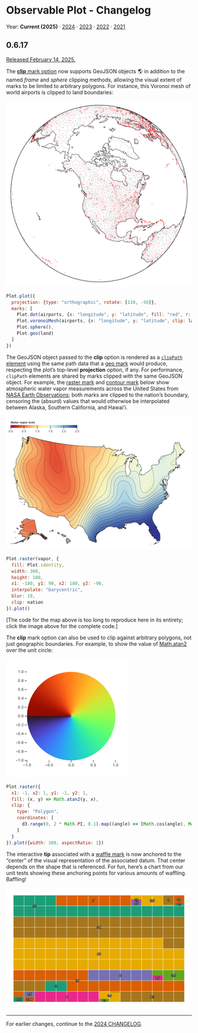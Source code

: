 # Observable Plot - Changelog

Year: **Current (2025)** · [2024](./CHANGELOG-2024.md) · [2023](./CHANGELOG-2023.md) · [2022](./CHANGELOG-2022.md) · [2021](./CHANGELOG-2021.md)

## 0.6.17

[Released February 14, 2025.](https://github.com/observablehq/plot/releases/tag/v0.6.17)

The [**clip** mark option](https://observablehq.com/plot/features/marks#clip) now supports GeoJSON objects 🌎 in addition to the named *frame* and *sphere* clipping methods, allowing the visual extent of marks to be limited to arbitrary polygons. For instance, this Voronoi mesh of world airports is clipped to land boundaries:

[<img src="./img/airports-clip-land.png" width="708" alt="a map of world airports with a Voronoi mesh clipped to land">](https://observablehq.com/@observablehq/plot-world-airports)

```js
Plot.plot({
  projection: {type: "orthographic", rotate: [110, -50]},
  marks: [
    Plot.dot(airports, {x: "longitude", y: "latitude", fill: "red", r: 1}),
    Plot.voronoiMesh(airports, {x: "longitude", y: "latitude", clip: land}),
    Plot.sphere(),
    Plot.geo(land)
  ]
})
```

The GeoJSON object passed to the **clip** option is rendered as a [`clipPath` element](https://developer.mozilla.org/en-US/docs/Web/SVG/Element/clipPath) using the same path data that a [geo mark](https://observablehq.com/plot/marks/geo) would produce, respecting the plot’s top-level **projection** option, if any. For performance, `clipPath` elements are shared by marks clipped with the same GeoJSON object. For example, the [raster mark](https://observablehq.com/plot/marks/raster) and [contour mark](https://observablehq.com/plot/marks/contour) below show atmospheric water vapor measurements across the United States from [NASA Earth Observations](https://neo.gsfc.nasa.gov/view.php?datasetId=MYDAL2_M_SKY_WV); both marks are clipped to the nation’s boundary, censoring the (absurd) values that would otherwise be interpolated between Alaska, Southern California, and Hawai’i.

[<img src="./img/vapor-clip-us.png" width="708" alt="a map of water vapor measurements in the United States">](https://observablehq.com/@observablehq/plot-us-water-vapor)

```js
Plot.raster(vapor, {
  fill: Plot.identity,
  width: 360,
  height: 180,
  x1: -180, y1: 90, x2: 180, y2: -90,
  interpolate: "barycentric",
  blur: 10,
  clip: nation
}).plot()
```

[The code for the map above is too long to reproduce here in its entirety; click the image above for the complete code.]

The **clip** mark option can also be used to clip against arbitrary polygons, not just geographic boundaries. For example, to show the value of [Math.atan2](https://developer.mozilla.org/en-US/docs/Web/JavaScript/Reference/Global_Objects/Math/atan2) over the unit circle:

[<img src="./img/unit-circle-atan2.png" width="332" alt="the value of atan2 across the unit disc, encoded as color">](https://observablehq.com/@observablehq/plot-color-angle)

```js
Plot.raster({
  x1: -1, x2: 1, y1: -1, y2: 1,
  fill: (x, y) => Math.atan2(y, x),
  clip: {
    type: "Polygon",
    coordinates: [
      d3.range(0, 2 * Math.PI, 0.1).map((angle) => [Math.cos(angle), Math.sin(angle)])
    ]
  }
}).plot({width: 300, aspectRatio: 1})
```

The interactive **tip** associated with a [waffle mark](https://observablehq.com/plot/marks/waffle) is now anchored to the “center” of the visual representation of the associated datum. That center depends on the shape that is referenced. For fun, here’s a chart from our unit tests showing these anchoring points for various amounts of waffling. Baffling!

<img src="./img/waffle-pointer-fractional.png" width="672" alt="waffle mark with the anchor position of each datum marked with its value">

---

For earlier changes, continue to the [2024 CHANGELOG](./CHANGELOG-2024.md).

